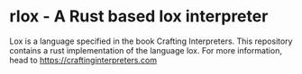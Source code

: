 # rlox - A Rust based lox interpreter

Lox is a language specified in the book Crafting Interpreters. This repository contains a rust implementation of the language lox. 
For more information, head to https://craftinginterpreters.com
